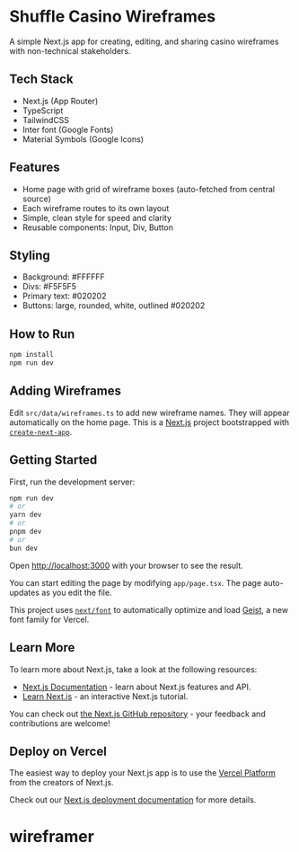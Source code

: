 # Shuffle Casino Wireframes

A simple Next.js app for creating, editing, and sharing casino wireframes with non-technical stakeholders.

## Tech Stack

- Next.js (App Router)
- TypeScript
- TailwindCSS
- Inter font (Google Fonts)
- Material Symbols (Google Icons)

## Features

- Home page with grid of wireframe boxes (auto-fetched from central source)
- Each wireframe routes to its own layout
- Simple, clean style for speed and clarity
- Reusable components: Input, Div, Button

## Styling

- Background: #FFFFFF
- Divs: #F5F5F5
- Primary text: #020202
- Buttons: large, rounded, white, outlined #020202

## How to Run

```bash
npm install
npm run dev
```

## Adding Wireframes

Edit `src/data/wireframes.ts` to add new wireframe names. They will appear automatically on the home page.
This is a [Next.js](https://nextjs.org) project bootstrapped with [`create-next-app`](https://nextjs.org/docs/app/api-reference/cli/create-next-app).

## Getting Started

First, run the development server:

```bash
npm run dev
# or
yarn dev
# or
pnpm dev
# or
bun dev
```

Open [http://localhost:3000](http://localhost:3000) with your browser to see the result.

You can start editing the page by modifying `app/page.tsx`. The page auto-updates as you edit the file.

This project uses [`next/font`](https://nextjs.org/docs/app/building-your-application/optimizing/fonts) to automatically optimize and load [Geist](https://vercel.com/font), a new font family for Vercel.

## Learn More

To learn more about Next.js, take a look at the following resources:

- [Next.js Documentation](https://nextjs.org/docs) - learn about Next.js features and API.
- [Learn Next.js](https://nextjs.org/learn) - an interactive Next.js tutorial.

You can check out [the Next.js GitHub repository](https://github.com/vercel/next.js) - your feedback and contributions are welcome!

## Deploy on Vercel

The easiest way to deploy your Next.js app is to use the [Vercel Platform](https://vercel.com/new?utm_medium=default-template&filter=next.js&utm_source=create-next-app&utm_campaign=create-next-app-readme) from the creators of Next.js.

Check out our [Next.js deployment documentation](https://nextjs.org/docs/app/building-your-application/deploying) for more details.
# wireframer
